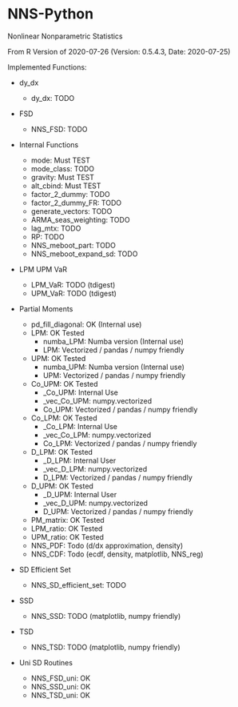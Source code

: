 # NNS-Python
Nonlinear Nonparametric Statistics

From R Version of 2020-07-26 (Version: 0.5.4.3, Date: 2020-07-25) 

Implemented Functions:

* dy_dx
    * dy_dx: TODO
    
* FSD
    * NNS_FSD: TODO
    
* Internal Functions
    * mode: Must TEST
    * mode_class: TODO
    * gravity: Must TEST
    * alt_cbind: Must TEST
    * factor_2_dummy: TODO
    * factor_2_dummy_FR: TODO
    * generate_vectors: TODO
    * ARMA_seas_weighting: TODO
    * lag_mtx: TODO
    * RP: TODO
    * NNS_meboot_part: TODO
    * NNS_meboot_expand_sd: TODO

* LPM UPM VaR
    * LPM_VaR: TODO (tdigest)
    * UPM_VaR: TODO (tdigest)

* Partial Moments
    * pd_fill_diagonal: OK (Internal use)
    * LPM: OK Tested
        * numba_LPM: Numba version (Internal use)
        * LPM: Vectorized / pandas / numpy friendly
    * UPM: OK Tested
        * numba_UPM: Numba version (Internal use)
        * UPM: Vectorized / pandas / numpy friendly
    * Co_UPM: OK Tested
        * _Co_UPM: Internal Use
        * _vec_Co_UPM: numpy.vectorized
        * Co_UPM: Vectorized / pandas / numpy friendly
    * Co_LPM: OK Tested
        * _Co_LPM: Internal Use
        * _vec_Co_LPM: numpy.vectorized
        * Co_LPM: Vectorized / pandas / numpy friendly
    * D_LPM: OK Tested
        * _D_LPM: Internal User
        * _vec_D_LPM: numpy.vectorized
        * D_LPM: Vectorized / pandas / numpy friendly 
    * D_UPM: OK Tested
        * _D_UPM: Internal User
        * _vec_D_UPM: numpy.vectorized
        * D_UPM: Vectorized / pandas / numpy friendly 
    * PM_matrix: OK Tested
    * LPM_ratio: OK Tested
    * UPM_ratio: OK Tested
    * NNS_PDF: Todo (d/dx approximation, density)
    * NNS_CDF: Todo (ecdf, density, matplotlib, NNS_reg)

* SD Efficient Set
    * NNS_SD_efficient_set: TODO
    
* SSD
    * NNS_SSD: TODO (matplotlib, numpy friendly)
    
* TSD
    * NNS_TSD: TODO (matplotlib, numpy friendly)

* Uni SD Routines
    * NNS_FSD_uni: OK
    * NNS_SSD_uni: OK
    * NNS_TSD_uni: OK
    
